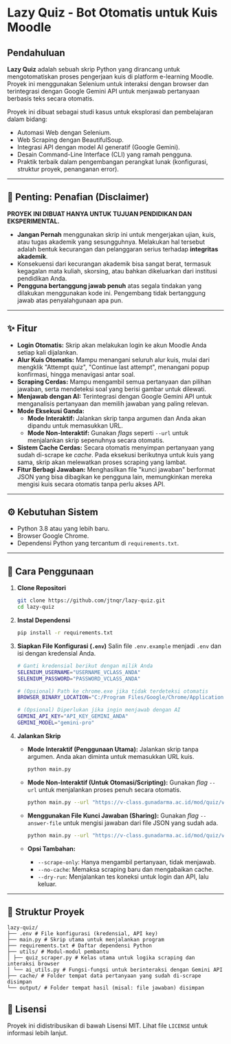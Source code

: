 # Lazy Quiz - Bot Otomatis untuk Kuis Moodle

## Pendahuluan

**Lazy Quiz** adalah sebuah skrip Python yang dirancang untuk mengotomatiskan proses pengerjaan kuis di platform e-learning Moodle. Proyek ini menggunakan Selenium untuk interaksi dengan browser dan terintegrasi dengan Google Gemini API untuk menjawab pertanyaan berbasis teks secara otomatis.

Proyek ini dibuat sebagai studi kasus untuk eksplorasi dan pembelajaran dalam bidang:

- Automasi Web dengan Selenium.
- Web Scraping dengan BeautifulSoup.
- Integrasi API dengan model AI generatif (Google Gemini).
- Desain Command-Line Interface (CLI) yang ramah pengguna.
- Praktik terbaik dalam pengembangan perangkat lunak (konfigurasi, struktur proyek, penanganan error).

---

## 🚨 **Penting: Penafian (Disclaimer)**

**PROYEK INI DIBUAT HANYA UNTUK TUJUAN PENDIDIKAN DAN EKSPERIMENTAL.**

- **Jangan Pernah** menggunakan skrip ini untuk mengerjakan ujian, kuis, atau tugas akademik yang sesungguhnya. Melakukan hal tersebut adalah bentuk kecurangan dan pelanggaran serius terhadap **integritas akademik**.
- Konsekuensi dari kecurangan akademik bisa sangat berat, termasuk kegagalan mata kuliah, skorsing, atau bahkan dikeluarkan dari institusi pendidikan Anda.
- **Pengguna bertanggung jawab penuh** atas segala tindakan yang dilakukan menggunakan kode ini. Pengembang tidak bertanggung jawab atas penyalahgunaan apa pun.

---

## ✨ Fitur

- **Login Otomatis:** Skrip akan melakukan login ke akun Moodle Anda setiap kali dijalankan.
- **Alur Kuis Otomatis:** Mampu menangani seluruh alur kuis, mulai dari mengklik "Attempt quiz", "Continue last attempt", menangani popup konfirmasi, hingga menavigasi antar soal.
- **Scraping Cerdas:** Mampu mengambil semua pertanyaan dan pilihan jawaban, serta mendeteksi soal yang berisi gambar untuk dilewati.
- **Menjawab dengan AI:** Terintegrasi dengan Google Gemini API untuk menganalisis pertanyaan dan memilih jawaban yang paling relevan.
- **Mode Eksekusi Ganda:**
  - **Mode Interaktif:** Jalankan skrip tanpa argumen dan Anda akan dipandu untuk memasukkan URL.
  - **Mode Non-Interaktif:** Gunakan _flags_ seperti `--url` untuk menjalankan skrip sepenuhnya secara otomatis.
- **Sistem Cache Cerdas:** Secara otomatis menyimpan pertanyaan yang sudah di-scrape ke _cache_. Pada eksekusi berikutnya untuk kuis yang sama, skrip akan melewatkan proses scraping yang lambat.
- **Fitur Berbagi Jawaban:** Menghasilkan file "kunci jawaban" berformat JSON yang bisa dibagikan ke pengguna lain, memungkinkan mereka mengisi kuis secara otomatis tanpa perlu akses API.

---

## ⚙️ Kebutuhan Sistem

- Python 3.8 atau yang lebih baru.
- Browser Google Chrome.
- Dependensi Python yang tercantum di `requirements.txt`.

---

## 🚀 Cara Penggunaan

1.  **Clone Repositori**

    ```bash
    git clone https://github.com/jtnqr/lazy-quiz.git
    cd lazy-quiz
    ```

2.  **Instal Dependensi**

    ```bash
    pip install -r requirements.txt
    ```

3.  **Siapkan File Konfigurasi (`.env`)**
    Salin file `.env.example` menjadi `.env` dan isi dengan kredensial Anda.

    ```bash
    # Ganti kredensial berikut dengan milik Anda
    SELENIUM_USERNAME="USERNAME_VCLASS_ANDA"
    SELENIUM_PASSWORD="PASSWORD_VCLASS_ANDA"

    # (Opsional) Path ke chrome.exe jika tidak terdeteksi otomatis
    BROWSER_BINARY_LOCATION="C:/Program Files/Google/Chrome/Application/chrome.exe"

    # (Opsional) Diperlukan jika ingin menjawab dengan AI
    GEMINI_API_KEY="API_KEY_GEMINI_ANDA"
    GEMINI_MODEL="gemini-pro"
    ```

4.  **Jalankan Skrip**

    - **Mode Interaktif (Penggunaan Utama):**
      Jalankan skrip tanpa argumen. Anda akan diminta untuk memasukkan URL kuis.

      ```bash
      python main.py
      ```

    - **Mode Non-Interaktif (Untuk Otomasi/Scripting):**
      Gunakan _flag_ `--url` untuk menjalankan proses penuh secara otomatis.

      ```bash
      python main.py --url "https://v-class.gunadarma.ac.id/mod/quiz/view.php?id=xxxxxx"
      ```

    - **Menggunakan File Kunci Jawaban (Sharing):**
      Gunakan _flag_ `--answer-file` untuk mengisi jawaban dari file JSON yang sudah ada.

      ```bash
      python main.py --url "https://v-class.gunadarma.ac.id/mod/quiz/view.php?id=xxxxxx" --answer-file "path/ke/file_jawaban.json"
      ```

    - **Opsi Tambahan:**
      - `--scrape-only`: Hanya mengambil pertanyaan, tidak menjawab.
      - `--no-cache`: Memaksa scraping baru dan mengabaikan cache.
      - `--dry-run`: Menjalankan tes koneksi untuk login dan API, lalu keluar.

---

## 📁 Struktur Proyek

```
lazy-quiz/
├── .env # File konfigurasi (kredensial, API key)
├── main.py # Skrip utama untuk menjalankan program
├── requirements.txt # Daftar dependensi Python
├── utils/ # Modul-modul pembantu
│ ├── quiz_scraper.py # Kelas utama untuk logika scraping dan interaksi browser
│ └── ai_utils.py # Fungsi-fungsi untuk berinteraksi dengan Gemini API
├── cache/ # Folder tempat data pertanyaan yang sudah di-scrape disimpan
└── output/ # Folder tempat hasil (misal: file jawaban) disimpan
```

## 📜 Lisensi

Proyek ini didistribusikan di bawah Lisensi MIT. Lihat file `LICENSE` untuk informasi lebih lanjut.
